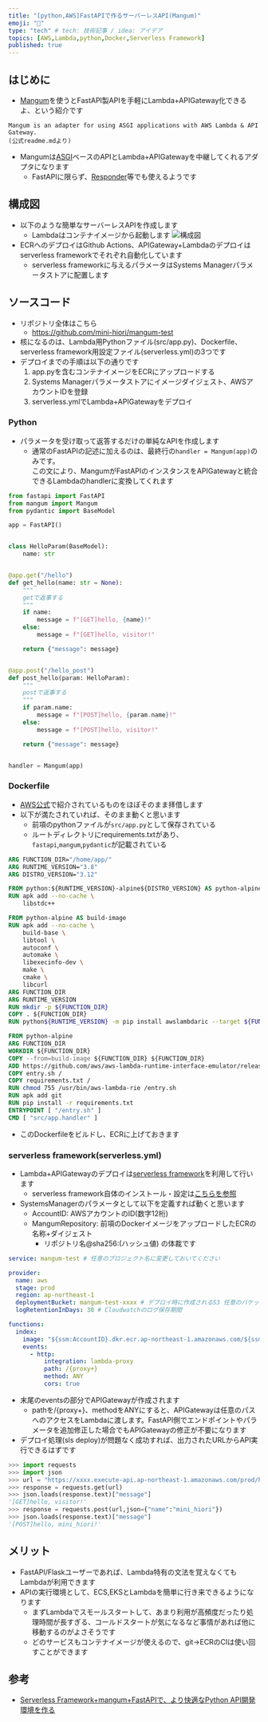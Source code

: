 ```yaml
---
title: "[python,AWS]FastAPIで作るサーバーレスAPI(Mangum)"
emoji: "🐣"
type: "tech" # tech: 技術記事 / idea: アイデア
topics: [AWS,Lambda,python,Docker,Serverless Framework]
published: true
---
```


## はじめに
- [Mangum](https://github.com/jordaneremieff/mangum)を使うとFastAPI製APIを手軽にLambda+APIGateway化できるよ、という紹介です
```
Mangum is an adapter for using ASGI applications with AWS Lambda & API Gateway.
(公式readme.mdより)
```
- Mangumは[ASGI](https://asgi.readthedocs.io/en/latest/)ベースのAPIとLambda+APIGatewayを中継してくれるアダプタになります
    - FastAPIに限らず、[Responder](https://responder.kennethreitz.org/en/latest/#)等でも使えるようです


## 構成図
- 以下のような簡単なサーバーレスAPIを作成します
    - Lambdaはコンテナイメージから起動します
![構成図](https://raw.githubusercontent.com/mini-hiori/mangum-test/main/docs/architecture.png)
- ECRへのデプロイはGithub Actions、APIGateway+Lambdaのデプロイはserverless frameworkでそれぞれ自動化しています
    - serverless frameworkに与えるパラメータはSystems Managerパラメータストアに配置します

## ソースコード
- リポジトリ全体はこちら
    - https://github.com/mini-hiori/mangum-test
- 核になるのは、Lambda用Pythonファイル(src/app.py)、Dockerfile、serverless framework用設定ファイル(serverless.yml)の3つです
- デプロイまでの手順は以下の通りです
    1. app.pyを含むコンテナイメージをECRにアップロードする
    2. Systems Managerパラメータストアにイメージダイジェスト、AWSアカウントIDを登録
    3. serverless.ymlでLambda+APIGatewayをデプロイ

### Python
- パラメータを受け取って返答するだけの単純なAPIを作成します
    - 通常のFastAPIの記述に加えるのは、最終行の`handler = Mangum(app)`のみです。  
    この文により、MangumがFastAPIのインスタンスをAPIGatewayと統合できるLambdaのhandlerに変換してくれます
```python
from fastapi import FastAPI
from mangum import Mangum
from pydantic import BaseModel

app = FastAPI()


class HelloParam(BaseModel):
    name: str


@app.get("/hello")
def get_hello(name: str = None):
    """
    getで返事する
    """
    if name:
        message = f"[GET]hello, {name}!"
    else:
        message = f"[GET]hello, visitor!"

    return {"message": message}


@app.post("/hello_post")
def post_hello(param: HelloParam):
    """
    postで返事する
    """
    if param.name:
        message = f"[POST]hello, {param.name}!"
    else:
        message = f"[POST]hello, visitor!"

    return {"message": message}


handler = Mangum(app)
```


### Dockerfile
- [AWS公式](https://aws.amazon.com/jp/blogs/aws/new-for-aws-lambda-container-image-support/)で紹介されているものをほぼそのまま拝借します
- 以下が満たされていれば、そのまま動くと思います
    - 前項のpythonファイルが`src/app.py`として保存されている
    - ルートディレクトリにrequirements.txtがあり、`fastapi`,`mangum`,`pydantic`が記載されている
```dockerfile
ARG FUNCTION_DIR="/home/app/"
ARG RUNTIME_VERSION="3.8"
ARG DISTRO_VERSION="3.12"

FROM python:${RUNTIME_VERSION}-alpine${DISTRO_VERSION} AS python-alpine
RUN apk add --no-cache \
    libstdc++

FROM python-alpine AS build-image
RUN apk add --no-cache \
    build-base \
    libtool \
    autoconf \
    automake \
    libexecinfo-dev \
    make \
    cmake \
    libcurl
ARG FUNCTION_DIR
ARG RUNTIME_VERSION
RUN mkdir -p ${FUNCTION_DIR}
COPY . ${FUNCTION_DIR}
RUN python${RUNTIME_VERSION} -m pip install awslambdaric --target ${FUNCTION_DIR}

FROM python-alpine
ARG FUNCTION_DIR
WORKDIR ${FUNCTION_DIR}
COPY --from=build-image ${FUNCTION_DIR} ${FUNCTION_DIR}
ADD https://github.com/aws/aws-lambda-runtime-interface-emulator/releases/latest/download/aws-lambda-rie /usr/bin/aws-lambda-rie
COPY entry.sh /
COPY requirements.txt /
RUN chmod 755 /usr/bin/aws-lambda-rie /entry.sh
RUN apk add git
RUN pip install -r requirements.txt
ENTRYPOINT [ "/entry.sh" ]
CMD [ "src/app.handler" ]
```

- このDockerfileをビルドし、ECRに上げておきます

### serverless framework(serverless.yml)
- Lambda+APIGatewayのデプロイは[serverless framework](https://www.serverless.com/)を利用して行います
    - serverless framework自体のインストール・設定は[こちらを参照](https://dev.classmethod.jp/articles/easy-deploy-of-lambda-with-serverless-framework/)
- SystemsManagerのパラメータとして以下を定義すれば動くと思います
    - AccountID: AWSアカウントのID(数字12桁)
    - MangumRepository: 前項のDockerイメージをアップロードしたECRの名称+ダイジェスト
        - リポジトリ名@sha256:(ハッシュ値) の体裁です
```yaml
service: mangum-test # 任意のプロジェクト名に変更しておいてください

provider:
  name: aws
  stage: prod
  region: ap-northeast-1
  deploymentBucket: mangum-test-xxxx # デプロイ時に作成されるS3 任意のバケット名に変更しておいてください
  logRetentionInDays: 30 # Cloudwatchのログ保存期間

functions:
  index:
    image: "${ssm:AccountID}.dkr.ecr.ap-northeast-1.amazonaws.com/${ssm:MangumRepository}" # Lambdaのソースとなるコンテナイメージ
    events:
      - http:
          integration: lambda-proxy
          path: /{proxy+}
          method: ANY
          cors: true
```

- 末尾のeventsの部分でAPIGatewayが作成されます
    - pathを/{proxy+}、methodをANYにすると、APIGatewayは任意のパスへのアクセスをLambdaに渡します。FastAPI側でエンドポイントやパラメータを追加修正した場合でもAPIGatewayの修正が不要になります
- デプロイ処理(sls deploy)が問題なく成功すれば、出力されたURLからAPI実行できるはずです
```python
>>> import requests
>>> import json
>>> url = "https://xxxx.execute-api.ap-northeast-1.amazonaws.com/prod/hello"
>>> response = requests.get(url)
>>> json.loads(response.text)["message"]
'[GET]hello, visitor!'
>>> response = requests.post(url,json={"name":"mini_hiori"})
>>> json.loads(response.text)["message"]
'[POST]hello, mini_hiori!'
```

## メリット
- FastAPI/Flaskユーザーであれば、Lambda特有の文法を覚えなくてもLambdaが利用できます
- APIの実行環境として、ECS,EKSとLambdaを簡単に行き来できるようになります
    - まずLambdaでスモールスタートして、あまり利用が高頻度だったり処理時間が長すぎる、コールドスタートが気になるなど事情があれば他に移動するのがよさそうです
    - どのサービスもコンテナイメージが使えるので、git→ECRのCIは使い回すことができます

## 参考
- [Serverless Framework+mangum+FastAPIで、より快適なPython API開発環境を作る](https://tech.jxpress.net/entry/2020/03/29/170000)

